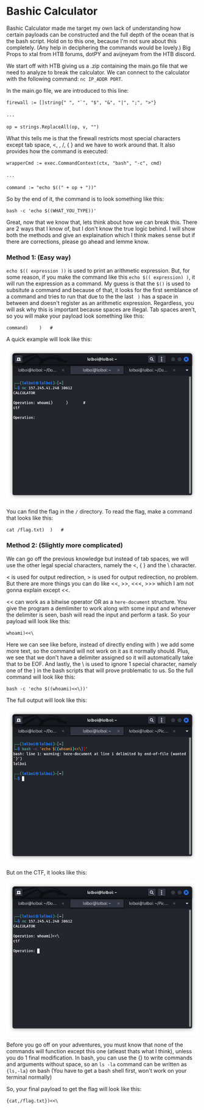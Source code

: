 Bashic Calculator
=================

Bashic Calculator made me target my own lack of understanding how certain payloads can be constructed and the full depth of the ocean that is the bash script. Hold on to this one, because I'm not sure about this completely. (Any help in deciphering the commands would be lovely.) Big Props to xtal from HTB forums, dotPY and avijneyam from the HTB discord.

We start off with HTB giving us a .zip containing the main.go file that we need to analyze to break the calculator. We can connect to the calculator with the following command: `nc IP_ADDR PORT`.

In the main.go file, we are introduced to this line:

```
firewall := []string{" ", "`", "$", "&", "|", ";", ">"}

...

op = strings.ReplaceAll(op, v, "")
```

What this tells me is that the firewall restricts most special characters except tab space, <, \, /, { } and we have to work around that. It also provides how the command is executed:

```
wrapperCmd := exec.CommandContext(ctx, "bash", "-c", cmd)

...

command := "echo $((" + op + "))" 
```

So by the end of it, the command is to look something like this:

```
bash -c 'echo $((WHAT_YOU_TYPE))'
```

Great, now that we know that, lets think about how we can break this. There are 2 ways that I know of, but I don't know the true logic behind. I will show both the methods and give an explaination which I think makes sense but if there are corrections, please go ahead and lemme know.



### Method 1: (Easy way)

`echo $(( expression ))` is used to print an arithmetic expression. But, for some reason, if you make the command like this `echo $(( expression) )`, it will run the expression as a command. My guess is that the `$()` is used to subsitute a command and because of that, it looks for the first semblance of a command and tries to run that due to the the last ` )` has a space in between and doesn't register as an arithmetic expression. Regardless, you will ask why this is important because spaces are illegal. Tab spaces aren't, so you will make your payload look something like this:

```
command)	)	#
```

A quick example will look like this:

![Image](images/1.png)

You can find the flag in the `/` directory. To read the flag, make a command that looks like this:

```
cat	/flag.txt)	)	#
```



### Method 2: (Slightly more complicated)

We can go off the previous knowledge but instead of tab spaces, we will use the other legal special characters, namely the <, { } and the \ character.

< is used for output redirection, > is used for output redirection, no problem. But there are more things you can do like <<, >>, <<<, >>> which I am not gonna explain except <<.

<< can work as a bitwise operator OR as a `here-document` structure. You give the program a demlimiter to work along with some input and whenever the delimiter is seen, bash will read the input and perform a task.
So your payload will look like this:

```
whoami)<<\
```

Here we can see like before, instead of directly ending with ) we add some more text, so the command will not work on it as it normally should. Plus, we see that we don't have a delimiter assigned so it will automatically take that to be EOF. And lastly, the \ is used to ignore 1 special character, namely one of the ) in the bash scripts that will prove problematic to us. So the full command will look like this:

```
bash -c 'echo $((whoami)<<\))'
```

The full output will look like this:

![Image](images/2.png)

But on the CTF, it looks like this:

![Image](images/3.png)

Before you go off on your adventures, you must know that none of the commands will function except this one (atleast thats what I think), unless you do 1 final modification. In bash, you can use the {} to write commands and arguments without space, so an `ls -la` command can be written as `{ls,-la}` on bash (You have to get a bash shell first, won't work on your terminal normally)

So, your final payload to get the flag will look like this:

```
{cat,/flag.txt})<<\
```
